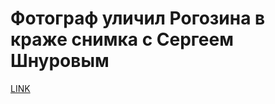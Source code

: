 # Фотограф уличил Рогозина в краже снимка с Сергеем Шнуровым



[LINK](https://varlamov.ru/1723056.html)